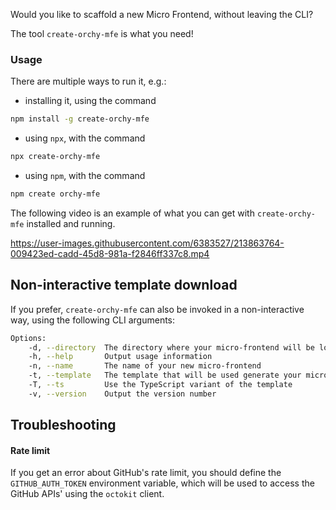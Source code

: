 Would you like to scaffold a new Micro Frontend, without leaving the CLI?

The tool `create-orchy-mfe` is what you need!

### Usage

There are multiple ways to run it, e.g.:
- installing it, using the command
```bash 
npm install -g create-orchy-mfe
```
- using `npx`, with the command 
```bash
npx create-orchy-mfe
```
- using `npm`, with the command
```bash 
npm create orchy-mfe
```

The following video is an example of what you can get with `create-orchy-mfe` installed and running.

https://user-images.githubusercontent.com/6383527/213863764-009423ed-cadd-45d8-981a-f2846ff337c8.mp4

## Non-interactive template download

If you prefer, `create-orchy-mfe` can also be invoked in a non-interactive way, using the following CLI arguments:

```bash
Options:
    -d, --directory  The directory where your micro-frontend will be located
    -h, --help       Output usage information
    -n, --name       The name of your new micro-frontend
    -t, --template   The template that will be used generate your micro-frontend
    -T, --ts         Use the TypeScript variant of the template
    -v, --version    Output the version number
```

## Troubleshooting

#### Rate limit
If you get an error about GitHub's rate limit, you should define the `GITHUB_AUTH_TOKEN` environment variable, which will be used to access the GitHub APIs' using the `octokit` client.
